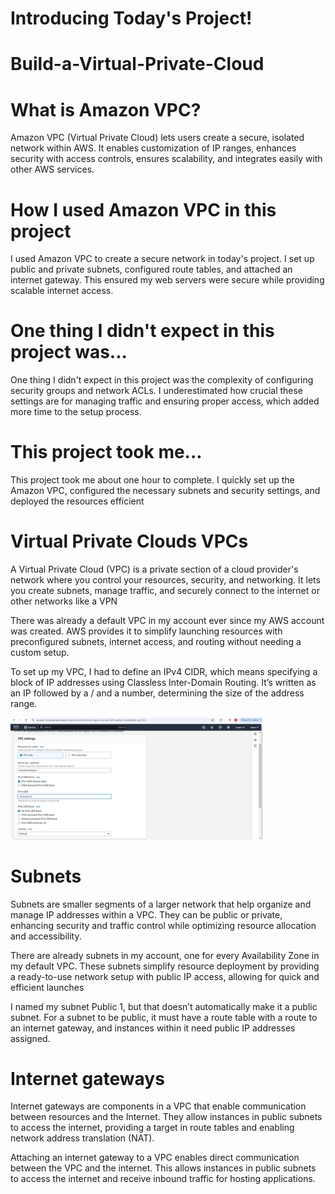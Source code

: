# Introducing Today's Project!

# Build-a-Virtual-Private-Cloud

# What is Amazon VPC?

Amazon VPC (Virtual Private Cloud) lets users create a secure, isolated
network within AWS. It enables customization of IP ranges, enhances security
with access controls, ensures scalability, and integrates easily with other AWS
services.

# How I used Amazon VPC in this project

I used Amazon VPC to create a secure network in today's project. I set up
public and private subnets, configured route tables, and attached an internet
gateway. This ensured my web servers were secure while providing scalable
internet access.


# One thing I didn't expect in this project was...

One thing I didn't expect in this project was the complexity of configuring
security groups and network ACLs. I underestimated how crucial these settings
are for managing traffic and ensuring proper access, which added more time to
the setup process.

# This project took me...

This project took me about one hour to complete. I quickly set up the Amazon
VPC, configured the necessary subnets and security settings, and deployed
the resources efficient

# Virtual Private Clouds VPCs

A Virtual Private Cloud (VPC) is a private section of a cloud provider's network
where you control your resources, security, and networking. It lets you create
subnets, manage traffic, and securely connect to the internet or other networks
like a VPN

There was already a default VPC in my account ever since my AWS account
was created. AWS provides it to simplify launching resources with preconfigured subnets, internet access, and routing without needing a custom
setup.

To set up my VPC, I had to define an IPv4 CIDR, which means specifying a
block of IP addresses using Classless Inter-Domain Routing. Itʼs written as an IP
followed by a / and a number, determining the size of the address range.

<img src="VPC set up page 1.png" height="80%" width="80%"/>

# Subnets

Subnets are smaller segments of a larger network that help organize and
manage IP addresses within a VPC. They can be public or private, enhancing
security and traffic control while optimizing resource allocation and
accessibility.

There are already subnets in my account, one for every Availability Zone in my
default VPC. These subnets simplify resource deployment by providing a
ready-to-use network setup with public IP access, allowing for quick and
efficient launches

I named my subnet Public 1, but that doesnʼt automatically make it a public
subnet. For a subnet to be public, it must have a route table with a route to an
internet gateway, and instances within it need public IP addresses assigned.

# Internet gateways

Internet gateways are components in a VPC that enable communication
between resources and the Internet. They allow instances in public subnets to
access the internet, providing a target in route tables and enabling network
address translation (NAT).

Attaching an internet gateway to a VPC enables direct communication between
the VPC and the internet. This allows instances in public subnets to access the
internet and receive inbound traffic for hosting applications.
